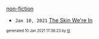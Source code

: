 [non-fiction](./non-fiction)

* <code>Jan 10, 2021</code> [The Skin We're In](2021-01-10T16-54-31-the-skin-we're-in.md)


<sup><sub>generated 10 Jan 2021 17:36:23 by <a href='https://github.com/senorprogrammer/til'>til</a></sub></sup>
